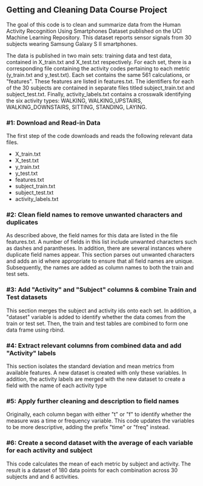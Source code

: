 
## Getting and Cleaning Data Course Project
The goal of this code is to clean and summarize data from the Human Activity Recognition Using Smartphones Dataset published on the UCI Machine Learning Repository. This dataset reports sensor signals from 30 subjects wearing Samsung Galaxy S II smartphones.

The data is published in two main sets: training data and test data, contained in X_train.txt and X_test.txt respectively. For each set, there is a corresponding file containing the activity codes pertaining to each metric (y_train.txt and y_test.txt). Each set contains the same 561 calculations, or "features". These features are listed in features.txt. The identifiers for each of the 30 subjects are contained in separate files titled subject_train.txt and subject_test.txt. Finally, activity_labels.txt contains a crosswalk identifying the six activity types: WALKING, WALKING_UPSTAIRS, WALKING_DOWNSTAIRS, SITTING, STANDING, LAYING.


### #1: Download and Read-in Data

The first step of the code downloads and reads the following relevant data files.

* X_train.txt 
* X_test.txt
* y_train.txt
* y_test.txt
* features.txt
* subject_train.txt
* subject_test.txt
* activity_labels.txt

### #2: Clean field names to remove unwanted characters and duplicates

As described above, the field names for this data are listed in the file features.txt. A number of fields in this list include unwanted characters such as dashes and parantheses. In addition, there are several instances where duplicate field names appear. This section parses out unwanted characters and adds an id where appropriate to ensure that all field names are unique. Subsequently, the names are added as column names to both the train and test sets.

### #3: Add "Activity" and "Subject" columns & combine Train and Test datasets

This section merges the subject and activity ids onto each set. In addition, a "dataset" variable is added to identify whether the data comes from the train or test set. Then, the train and test tables are combined to form one data frame using rbind.

### #4: Extract relevant columns from combined data and add "Activity" labels

This section isolates the standard deviation and mean metrics from available features. A new dataset is created with only these variables. In addition, the activity labels are merged with the new dataset to create a field with the name of each activity type

### #5: Apply further cleaning and description to field names

Originally, each column began with either "t" or "f" to identify whether the measure was a time or frequency variable. This code updates the variables to be more descriptive, adding the prefix "time" or "freq" instead.

### #6: Create a second dataset with the average of each variable for each activity and subject

This code calculates the mean of each metric by subject and activity. The result is a dataset of 180 data points for each combination across 30 subjects and and 6 activities.
